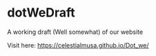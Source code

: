 # dotWeDraft
A working draft (Well somewhat) of our website

Visit here: https://celestialmusa.github.io/Dot_we/
